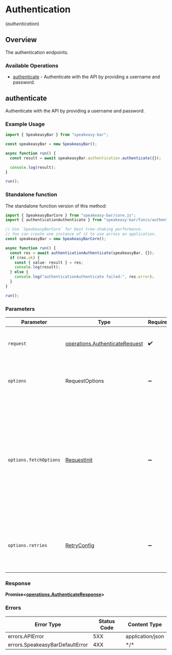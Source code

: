 # Authentication
(*authentication*)

## Overview

The authentication endpoints.

### Available Operations

* [authenticate](#authenticate) - Authenticate with the API by providing a username and password.

## authenticate

Authenticate with the API by providing a username and password.

### Example Usage

```typescript
import { SpeakeasyBar } from "speakeasy-bar";

const speakeasyBar = new SpeakeasyBar();

async function run() {
  const result = await speakeasyBar.authentication.authenticate({});

  console.log(result);
}

run();
```

### Standalone function

The standalone function version of this method:

```typescript
import { SpeakeasyBarCore } from "speakeasy-bar/core.js";
import { authenticationAuthenticate } from "speakeasy-bar/funcs/authenticationAuthenticate.js";

// Use `SpeakeasyBarCore` for best tree-shaking performance.
// You can create one instance of it to use across an application.
const speakeasyBar = new SpeakeasyBarCore();

async function run() {
  const res = await authenticationAuthenticate(speakeasyBar, {});
  if (res.ok) {
    const { value: result } = res;
    console.log(result);
  } else {
    console.log("authenticationAuthenticate failed:", res.error);
  }
}

run();
```

### Parameters

| Parameter                                                                                                                                                                      | Type                                                                                                                                                                           | Required                                                                                                                                                                       | Description                                                                                                                                                                    |
| ------------------------------------------------------------------------------------------------------------------------------------------------------------------------------ | ------------------------------------------------------------------------------------------------------------------------------------------------------------------------------ | ------------------------------------------------------------------------------------------------------------------------------------------------------------------------------ | ------------------------------------------------------------------------------------------------------------------------------------------------------------------------------ |
| `request`                                                                                                                                                                      | [operations.AuthenticateRequest](../../models/operations/authenticaterequest.md)                                                                                               | :heavy_check_mark:                                                                                                                                                             | The request object to use for the request.                                                                                                                                     |
| `options`                                                                                                                                                                      | RequestOptions                                                                                                                                                                 | :heavy_minus_sign:                                                                                                                                                             | Used to set various options for making HTTP requests.                                                                                                                          |
| `options.fetchOptions`                                                                                                                                                         | [RequestInit](https://developer.mozilla.org/en-US/docs/Web/API/Request/Request#options)                                                                                        | :heavy_minus_sign:                                                                                                                                                             | Options that are passed to the underlying HTTP request. This can be used to inject extra headers for examples. All `Request` options, except `method` and `body`, are allowed. |
| `options.retries`                                                                                                                                                              | [RetryConfig](../../lib/utils/retryconfig.md)                                                                                                                                  | :heavy_minus_sign:                                                                                                                                                             | Enables retrying HTTP requests under certain failure conditions.                                                                                                               |

### Response

**Promise\<[operations.AuthenticateResponse](../../models/operations/authenticateresponse.md)\>**

### Errors

| Error Type                      | Status Code                     | Content Type                    |
| ------------------------------- | ------------------------------- | ------------------------------- |
| errors.APIError                 | 5XX                             | application/json                |
| errors.SpeakeasyBarDefaultError | 4XX                             | \*/\*                           |